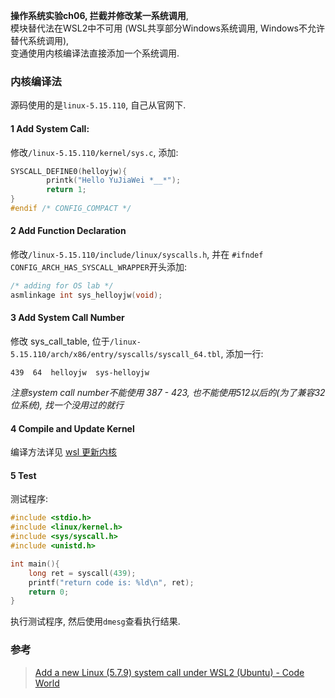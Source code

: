 **操作系统实验ch06, 拦截并修改某一系统调用**,   
模块替代法在WSL2中不可用 (WSL共享部分Windows系统调用, Windows不允许替代系统调用),   
变通使用内核编译法直接添加一个系统调用.

### 内核编译法

源码使用的是`linux-5.15.110`, 自己从官网下.

#### 1 Add System Call:

修改`/linux-5.15.110/kernel/sys.c`, 添加:  

```c
SYSCALL_DEFINE0(helloyjw){
        printk("Hello YuJiaWei *__*");
        return 1;
}
#endif /* CONFIG_COMPACT */
```

#### 2 Add Function Declaration

修改`/linux-5.15.110/include/linux/syscalls.h`, 并在 `#ifndef CONFIG_ARCH_HAS_SYSCALL_WRAPPER`开头添加:  

```c
/* adding for OS lab */
asmlinkage int sys_helloyjw(void);
```


#### 3 Add System Call Number

修改 sys_call_table, 位于`/linux-5.15.110/arch/x86/entry/syscalls/syscall_64.tbl`, 添加一行:

```tbl
439  64  helloyjw  sys-helloyjw
```

*注意system call number不能使用 387 - 423, 也不能使用512以后的(为了兼容32位系统), 找一个没用过的就行*

#### 4 Compile and Update Kernel

编译方法详见 [wsl 更新内核](../../Linux%20Distros/Container/wsl%20更新内核.md)

#### 5 Test

测试程序:

```c
#include <stdio.h>
#include <linux/kernel.h>
#include <sys/syscall.h>
#include <unistd.h>

int main(){
	long ret = syscall(439);
	printf("return code is: %ld\n", ret);
	return 0;
}
```

执行测试程序, 然后使用`dmesg`查看执行结果.


### 参考

> [Add a new Linux (5.7.9) system call under WSL2 (Ubuntu) - Code World](https://www.codetd.com/en/article/12278884)